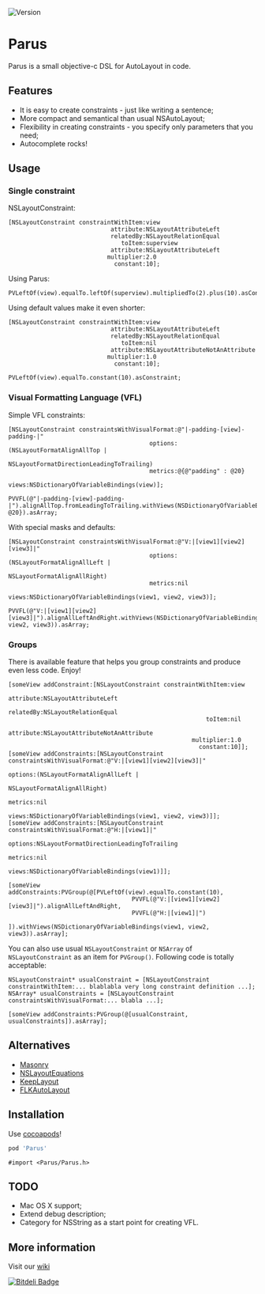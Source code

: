 ![Version](https://img.shields.io/cocoapods/v/Parus.svg)

# Parus

Parus is a small objective-c DSL for AutoLayout in code.

## Features
* It is easy to create constraints - just like writing a sentence;
* More compact and semantical than usual NSAutoLayout;
* Flexibility in creating constraints - you specify only parameters that you need;
* Autocomplete rocks!

## Usage
### Single constraint

NSLayoutConstraint:
```obj-c
[NSLayoutConstraint constraintWithItem:view
                             attribute:NSLayoutAttributeLeft
                             relatedBy:NSLayoutRelationEqual
                                toItem:superview
                             attribute:NSLayoutAttributeLeft
                            multiplier:2.0
                              constant:10];
```

Using Parus:
```obj-c
PVLeftOf(view).equalTo.leftOf(superview).multipliedTo(2).plus(10).asConstraint;
```

Using default values make it even shorter:
```obj-c
[NSLayoutConstraint constraintWithItem:view
                             attribute:NSLayoutAttributeLeft
                             relatedBy:NSLayoutRelationEqual
                                toItem:nil
                             attribute:NSLayoutAttributeNotAnAttribute
                            multiplier:1.0
                              constant:10];
```
```obj-c
PVLeftOf(view).equalTo.constant(10).asConstraint;
```

### Visual Formatting Language (VFL)

Simple VFL constraints:
```obj-c
[NSLayoutConstraint constraintsWithVisualFormat:@"|-padding-[view]-padding-|"
                                        options:(NSLayoutFormatAlignAllTop | 
                                                 NSLayoutFormatDirectionLeadingToTrailing)
                                        metrics:@{@"padding" : @20}
                                          views:NSDictionaryOfVariableBindings(view)];
```
```obj-c
PVVFL(@"|-padding-[view]-padding-|").alignAllTop.fromLeadingToTrailing.withViews(NSDictionaryOfVariableBindings(view)).metrics(@{@"padding": @20}).asArray;
```

With special masks and defaults:
```obj-c
[NSLayoutConstraint constraintsWithVisualFormat:@"V:|[view1][view2][view3]|"
                                        options:(NSLayoutFormatAlignAllLeft | 
                                                 NSLayoutFormatAlignAllRight)
                                        metrics:nil
                                          views:NSDictionaryOfVariableBindings(view1, view2, view3)];
```
```obj-c
PVVFL(@"V:|[view1][view2][view3]|").alignAllLeftAndRight.withViews(NSDictionaryOfVariableBindings(view1, view2, view3)).asArray;
```

### Groups

There is available feature that helps you group constraints and produce even less code.
Enjoy!
```obj-c
[someView addConstraint:[NSLayoutConstraint constraintWithItem:view
                           						     attribute:NSLayoutAttributeLeft
                             						 relatedBy:NSLayoutRelationEqual
                                						toItem:nil
                             						 attribute:NSLayoutAttributeNotAnAttribute
                            						multiplier:1.0
                              						  constant:10]];
[someView addConstraints:[NSLayoutConstraint constraintsWithVisualFormat:@"V:|[view1][view2][view3]|"
                                        						 options:(NSLayoutFormatAlignAllLeft | 
                                                 						  NSLayoutFormatAlignAllRight)
                                        						 metrics:nil
                                          						   views:NSDictionaryOfVariableBindings(view1, view2, view3)]];
[someView addConstraints:[NSLayoutConstraint constraintsWithVisualFormat:@"H:|[view1]|"
                                        						 options:NSLayoutFormatDirectionLeadingToTrailing
                                        						 metrics:nil
                                          						   views:NSDictionaryOfVariableBindings(view1)]];
```
```obj-c
[someView addConstraints:PVGroup(@[PVLeftOf(view).equalTo.constant(10),
								   PVVFL(@"V:|[view1][view2][view3]|").alignAllLeftAndRight,
								   PVVFL(@"H:|[view1]|")
								   ]).withViews(NSDictionaryOfVariableBindings(view1, view2, view3)).asArray];
```

You can also use usual ```NSLayoutConstraint``` or ```NSArray``` of ```NSLayoutConstraint``` as an item for ```PVGroup()```. Following code is totally acceptable:

```obj-c
NSLayoutConstraint* usualConstraint = [NSLayoutConstraint constraintWithItem:... blablabla very long constraint definition ...];
NSArray* usualConstraints = [NSLayoutConstraint constraintsWithVisualFormat:... blabla ...];

[someView addConstraints:PVGroup(@[usualConstraint, usualConstraints]).asArray];
```

## Alternatives

* [Masonry](https://github.com/cloudkite/Masonry)
* [NSLayoutEquations](https://github.com/gormster/NSLayoutEquations)
* [KeepLayout](https://github.com/iMartinKiss/KeepLayout)
* [FLKAutoLayout](https://github.com/floriankugler/FLKAutoLayout)

## Installation

Use [cocoapods](http://cocoapods.org/)!
```ruby
pod 'Parus'
```
```obj-c
#import <Parus/Parus.h>
```

## TODO

* Mac OS X support;
* Extend debug description;
* Category for NSString as a start point for creating VFL.

## More information

Visit our [wiki](https://github.com/DAlOG/Parus/wiki)

[![Bitdeli Badge](https://d2weczhvl823v0.cloudfront.net/DAlOG/parus/trend.png)](https://bitdeli.com/free "Bitdeli Badge")
